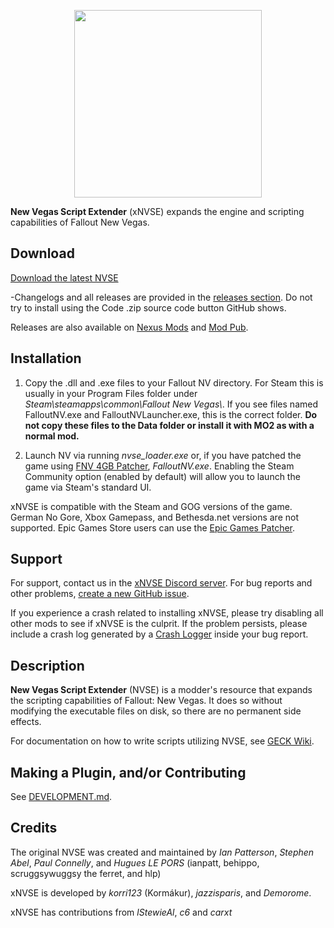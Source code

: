 
<p align="center">
  <a href="https://github.com/xNVSE/NVSE/releases">
    <img height="300px" src="https://i.imgur.com/A17LUFv.png">
  </a>
</p>

**New Vegas Script Extender** (xNVSE) expands the engine and scripting capabilities of Fallout New Vegas.

## Download

[Download the latest NVSE](https://github.com/xNVSE/NVSE/releases)

-Changelogs and all releases are provided in the [releases section](https://github.com/xNVSE/NVSE/releases). Do not try to install using the Code .zip source code button GitHub shows.

Releases are also available on [Nexus Mods](https://www.nexusmods.com/newvegas/mods/67883) and [Mod Pub](https://mod.pub/falloutnv/41-new-vegas-script-extender-nvse-xnvse).

## Installation

1. Copy the .dll and .exe files to your Fallout NV directory. For Steam this is usually in your Program Files folder under *Steam\\steamapps\\common\\Fallout New Vegas\\*. If you see files named FalloutNV.exe and FalloutNVLauncher.exe, this is the correct folder. **Do not copy these files to the Data folder or install it with MO2 as with a normal mod.**

2. Launch NV via running *nvse_loader.exe* or, if you have patched the game using [FNV 4GB Patcher](https://www.nexusmods.com/newvegas/mods/62552/), *FalloutNV.exe*. Enabling the Steam Community option (enabled by default) will allow you to launch the game via Steam's standard UI.

xNVSE is compatible with the Steam and GOG versions of the game. German No Gore, Xbox Gamepass, and Bethesda.net versions are not supported. Epic Games Store users can use the [Epic Games Patcher](https://www.nexusmods.com/newvegas/mods/81281).

## Support

For support, contact us in the [xNVSE Discord server](https://discord.gg/EebN93s). For bug reports and other problems, [create a new GitHub issue](https://github.com/NVSEx/NVSE/issues).

If you experience a crash related to installing xNVSE, please try disabling all other mods to see if xNVSE is the culprit. If the problem persists, please include a crash log generated by a [Crash Logger](https://www.nexusmods.com/newvegas/mods/82540) inside your bug report.

## Description

**New Vegas Script Extender** (NVSE) is a modder's resource that expands the scripting capabilities of Fallout: New Vegas. It does so without modifying the executable files on disk, so there are no permanent side effects.


For documentation on how to write scripts utilizing NVSE, see [GECK Wiki](https://geckwiki.com/index.php?title=Main_Page).

## Making a Plugin, and/or Contributing
See [DEVELOPMENT.md](https://github.com/xNVSE/NVSE/blob/master/DEVELOPMENT.md).

## Credits

The original NVSE was created and maintained by *Ian Patterson*,
*Stephen Abel*, *Paul Connelly*, and *Hugues LE PORS*
(ianpatt, behippo, scruggsywuggsy the ferret, and hlp)

xNVSE is developed by *korri123* (Kormákur), *jazzisparis*, and *Demorome*.

xNVSE has contributions from *lStewieAl*, *c6* and *carxt*
